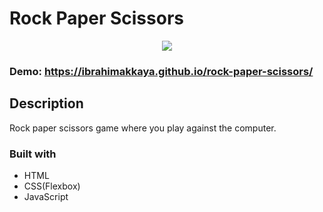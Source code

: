 # Rock Paper Scissors



<div align="center">
  <kbd>
    <img src="https://user-images.githubusercontent.com/71381757/155855878-b1c682bb-2472-4670-905f-dc274cdde979.png" />
  </kbd>
</div>

### Demo: https://ibrahimakkaya.github.io/rock-paper-scissors/

## Description

Rock paper scissors game where you play against the computer.

### Built with

- HTML
- CSS(Flexbox)
- JavaScript
